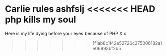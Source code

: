 Carlie rules
ashfslj
<<<<<<< HEAD
php kills my soul
=======

Here is my life dying before your eyes because of PHP X.x

>>>>>>> 1f1ab8c1f42e52726c275006182a1e06993bf2b5
